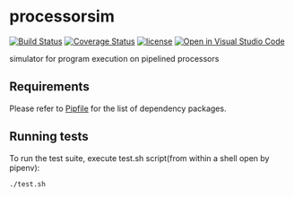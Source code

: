 # processorsim
[![Build Status](https://app.travis-ci.com/MSK61/processorsim.svg?branch=master)](https://app.travis-ci.com/MSK61/processorsim)
[![Coverage Status](https://coveralls.io/repos/github/MSK61/processorsim/badge.svg?branch=master)](https://coveralls.io/github/MSK61/processorsim?branch=master)
[![license](https://img.shields.io/github/license/MSK61/processorsim)](https://www.gnu.org/licenses/lgpl-3.0)
[![Open in Visual Studio Code](https://open.vscode.dev/badges/open-in-vscode.svg)](https://open.vscode.dev/MSK61/processorsim)

simulator for program execution on pipelined processors

Requirements
------------
Please refer to [Pipfile](Pipfile) for the list of dependency packages.

Running tests
-------------
To run the test suite, execute test.sh script(from within a shell open by pipenv):

    ./test.sh
